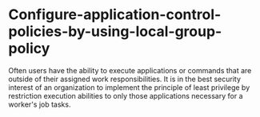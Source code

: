 # Configure-application-control-policies-by-using-local-group-policy
Often users have the ability to execute applications or commands that are outside of their assigned work responsibilities. It is in the best security interest of an organization to implement the principle of least privilege by restriction execution abilities to only those applications necessary for a worker's job tasks. 
